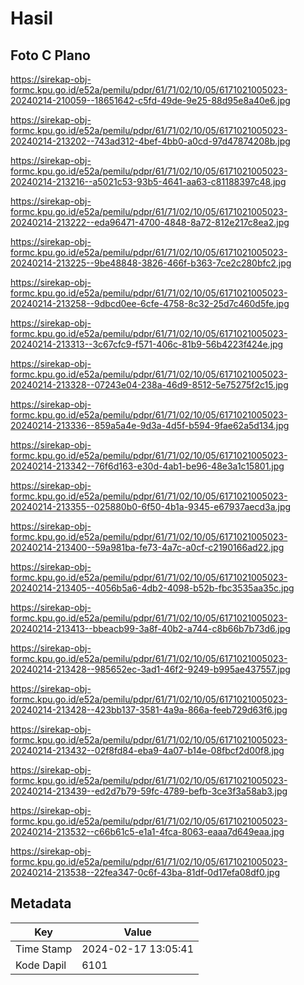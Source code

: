 # Hasil

## Foto C Plano

https://sirekap-obj-formc.kpu.go.id/e52a/pemilu/pdpr/61/71/02/10/05/6171021005023-20240214-210059--18651642-c5fd-49de-9e25-88d95e8a40e6.jpg

https://sirekap-obj-formc.kpu.go.id/e52a/pemilu/pdpr/61/71/02/10/05/6171021005023-20240214-213202--743ad312-4bef-4bb0-a0cd-97d47874208b.jpg

https://sirekap-obj-formc.kpu.go.id/e52a/pemilu/pdpr/61/71/02/10/05/6171021005023-20240214-213216--a5021c53-93b5-4641-aa63-c81188397c48.jpg

https://sirekap-obj-formc.kpu.go.id/e52a/pemilu/pdpr/61/71/02/10/05/6171021005023-20240214-213222--eda96471-4700-4848-8a72-812e217c8ea2.jpg

https://sirekap-obj-formc.kpu.go.id/e52a/pemilu/pdpr/61/71/02/10/05/6171021005023-20240214-213225--9be48848-3826-466f-b363-7ce2c280bfc2.jpg

https://sirekap-obj-formc.kpu.go.id/e52a/pemilu/pdpr/61/71/02/10/05/6171021005023-20240214-213258--9dbcd0ee-6cfe-4758-8c32-25d7c460d5fe.jpg

https://sirekap-obj-formc.kpu.go.id/e52a/pemilu/pdpr/61/71/02/10/05/6171021005023-20240214-213313--3c67cfc9-f571-406c-81b9-56b4223f424e.jpg

https://sirekap-obj-formc.kpu.go.id/e52a/pemilu/pdpr/61/71/02/10/05/6171021005023-20240214-213328--07243e04-238a-46d9-8512-5e75275f2c15.jpg

https://sirekap-obj-formc.kpu.go.id/e52a/pemilu/pdpr/61/71/02/10/05/6171021005023-20240214-213336--859a5a4e-9d3a-4d5f-b594-9fae62a5d134.jpg

https://sirekap-obj-formc.kpu.go.id/e52a/pemilu/pdpr/61/71/02/10/05/6171021005023-20240214-213342--76f6d163-e30d-4ab1-be96-48e3a1c15801.jpg

https://sirekap-obj-formc.kpu.go.id/e52a/pemilu/pdpr/61/71/02/10/05/6171021005023-20240214-213355--025880b0-6f50-4b1a-9345-e67937aecd3a.jpg

https://sirekap-obj-formc.kpu.go.id/e52a/pemilu/pdpr/61/71/02/10/05/6171021005023-20240214-213400--59a981ba-fe73-4a7c-a0cf-c2190166ad22.jpg

https://sirekap-obj-formc.kpu.go.id/e52a/pemilu/pdpr/61/71/02/10/05/6171021005023-20240214-213405--4056b5a6-4db2-4098-b52b-fbc3535aa35c.jpg

https://sirekap-obj-formc.kpu.go.id/e52a/pemilu/pdpr/61/71/02/10/05/6171021005023-20240214-213413--bbeacb99-3a8f-40b2-a744-c8b66b7b73d6.jpg

https://sirekap-obj-formc.kpu.go.id/e52a/pemilu/pdpr/61/71/02/10/05/6171021005023-20240214-213428--985652ec-3ad1-46f2-9249-b995ae437557.jpg

https://sirekap-obj-formc.kpu.go.id/e52a/pemilu/pdpr/61/71/02/10/05/6171021005023-20240214-213428--423bb137-3581-4a9a-866a-feeb729d63f6.jpg

https://sirekap-obj-formc.kpu.go.id/e52a/pemilu/pdpr/61/71/02/10/05/6171021005023-20240214-213432--02f8fd84-eba9-4a07-b14e-08fbcf2d00f8.jpg

https://sirekap-obj-formc.kpu.go.id/e52a/pemilu/pdpr/61/71/02/10/05/6171021005023-20240214-213439--ed2d7b79-59fc-4789-befb-3ce3f3a58ab3.jpg

https://sirekap-obj-formc.kpu.go.id/e52a/pemilu/pdpr/61/71/02/10/05/6171021005023-20240214-213532--c66b61c5-e1a1-4fca-8063-eaaa7d649eaa.jpg

https://sirekap-obj-formc.kpu.go.id/e52a/pemilu/pdpr/61/71/02/10/05/6171021005023-20240214-213538--22fea347-0c6f-43ba-81df-0d17efa08df0.jpg


## Metadata

| Key        | Value               |
| ---------- | ------------------- |
| Time Stamp | 2024-02-17 13:05:41 |
| Kode Dapil | 6101                |



